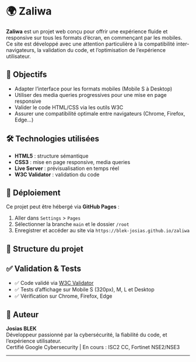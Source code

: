 # 🌍 Zaliwa

**Zaliwa** est un projet web conçu pour offrir une expérience fluide et responsive sur tous les formats d’écran, en commençant par les mobiles. Ce site est développé avec une attention particulière à la compatibilité inter-navigateurs, la validation du code, et l’optimisation de l’expérience utilisateur.

## 📱 Objectifs

- Adapter l’interface pour les formats mobiles (Mobile S à Desktop)
- Utiliser des media queries progressives pour une mise en page responsive
- Valider le code HTML/CSS via les outils W3C
- Assurer une compatibilité optimale entre navigateurs (Chrome, Firefox, Edge…)

## 🛠️ Technologies utilisées

- **HTML5** : structure sémantique
- **CSS3** : mise en page responsive, media queries
- **Live Server** : prévisualisation en temps réel
- **W3C Validator** : validation du code

## 🚀 Déploiement

Ce projet peut être hébergé via **GitHub Pages** :

1. Aller dans `Settings` > `Pages`
2. Sélectionner la branche `main` et le dossier `/root`
3. Enregistrer et accéder au site via `https://blek-josias.github.io/zaliwa`

## 📂 Structure du projet

## ✅ Validation & Tests

- ✅ Code validé via [W3C Validator](https://validator.w3.org/)
- ✅ Tests d’affichage sur Mobile S (320px), M, L et Desktop
- ✅ Vérification sur Chrome, Firefox, Edge

## 📌 Auteur

**Josias BLEK**  
Développeur passionné par la cybersécurité, la fiabilité du code, et l’expérience utilisateur.  
Certifié Google Cybersecurity | En cours : ISC2 CC, Fortinet NSE2/NSE3

---
